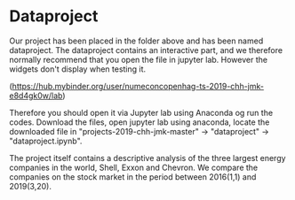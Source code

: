 # Dataproject

Our project has been placed in the folder above and has been named dataproject. The dataproject contains an interactive part, and we therefore normally recommend that you open the file in jupyter lab. However the widgets don't display when testing it.

(https://hub.mybinder.org/user/numeconcopenhag-ts-2019-chh-jmk-e8d4gk0w/lab)

Therefore you should open it via Jupyter lab using Anaconda og run the codes.
Download the files, open jupyter lab using anaconda, locate the downloaded file in "projects-2019-chh-jmk-master" -> 
"dataproject" ->  "dataproject.ipynb".


The project itself contains a descriptive analysis of the three largest energy companies in the world, Shell, Exxon and Chevron.
We compare the companies on the stock market in the period between 2016(1,1) and 2019(3,20).
